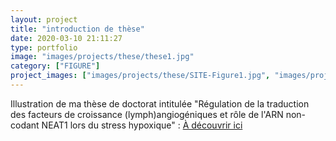 ```yaml
---
layout: project
title: "introduction de thèse"
date: 2020-03-10 21:11:27
type: portfolio
image: "images/projects/these/these1.jpg"
category: ["FIGURE"]
project_images: ["images/projects/these/SITE-Figure1.jpg", "images/projects/these/SITE-Figure2.jpg", "images/projects/these/SITE-Figure3.jpg", "images/projects/these/SITE-Figure4.jpg", "images/projects/these/SITE-Figure6.jpg", "images/projects/these/SITE-Figure10.jpg"]
---
```


Illustration de ma thèse de doctorat intitulée "Régulation de la traduction
des facteurs de croissance (lymph)angiogéniques et rôle de l'ARN non-codant NEAT1 lors du stress hypoxique" : <a href="http://www.theses.fr/2020TOU30061">À découvrir ici </a>